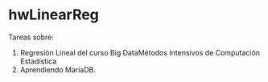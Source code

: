 # hwLinearReg

Tareas sobre:
1. Regresión Lineal del curso Big DataMétodos Intensivos de Computación Estadística
2. Aprendiendo MariaDB.
